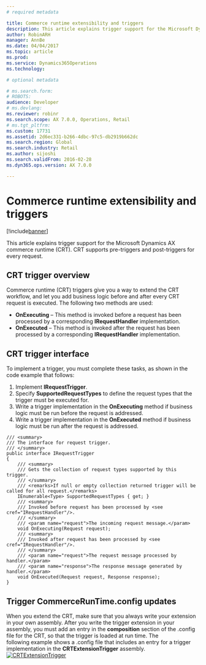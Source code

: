```yaml
---
# required metadata

title: Commerce runtime extensibility and triggers
description: This article explains trigger support for the Microsoft Dynamics AX commerce runtime (CRT). CRT supports pre-triggers and post-triggers for every request.
author: RobinARH
manager: AnnBe
ms.date: 04/04/2017
ms.topic: article
ms.prod: 
ms.service: Dynamics365Operations
ms.technology: 

# optional metadata

# ms.search.form: 
# ROBOTS: 
audience: Developer
# ms.devlang: 
ms.reviewer: robinr
ms.search.scope: AX 7.0.0, Operations, Retail
# ms.tgt_pltfrm: 
ms.custom: 17731
ms.assetid: 2d6ec331-b266-4dbc-97c5-db2919b662dc
ms.search.region: Global
ms.search.industry: Retail
ms.author: sijoshi
ms.search.validFrom: 2016-02-28
ms.dyn365.ops.version: AX 7.0.0

---
```


# Commerce runtime extensibility and triggers

[!include[banner](../includes/banner.md)]


This article explains trigger support for the Microsoft Dynamics AX commerce runtime (CRT). CRT supports pre-triggers and post-triggers for every request.

CRT trigger overview
--------------------

Commerce runtime (CRT) triggers give you a way to extend the CRT workflow, and let you add business logic before and after every CRT request is executed. The following two methods are used:

-   **OnExecuting** – This method is invoked before a request has been processed by a corresponding **IRequestHandler** implementation.
-   **OnExecuted** – This method is invoked after the request has been processed by a corresponding **IRequestHandler** implementation.

## CRT trigger interface
To implement a trigger, you must complete these tasks, as shown in the code example that follows:

1.  Implement **IRequestTrigger**.
2.  Specify **SupportedRequestTypes** to define the request types that the trigger must be executed for.
3.  Write a trigger implementation in the **OnExecuting** method if business logic must be run before the request is addressed.
4.  Write a trigger implementation in the **OnExecuted** method if business logic must be run after the request is addressed.

<!-- -->

    /// <summary>
    /// The interface for request trigger.
    /// </summary>
    public interface IRequestTrigger
    {
        /// <summary>
        /// Gets the collection of request types supported by this trigger.
        /// </summary>
        /// <remarks>If null or empty collection returned trigger will be called for all request.</remarks>
        IEnumerable<Type> SupportedRequestTypes { get; }
        /// <summary>
        /// Invoked before request has been processed by <see cref="IRequestHandler"/>.
        /// </summary>
        /// <param name="request">The incoming request message.</param>
        void OnExecuting(Request request);
        /// <summary>
        /// Invoked after request has been processed by <see cref="IRequestHandler"/>.
        /// </summary>
        /// <param name="request">The request message processed by handler.</param>
        /// <param name="response">The response message generated by handler.</param>
        void OnExecuted(Request request, Response response);
    }

## Trigger CommerceRunTime.config updates
When you extend the CRT, make sure that you always write your extension in your own assembly. After you write the trigger extension in your assembly, you must add an entry in the **composition** section of the .config file for the CRT, so that the trigger is loaded at run time. The following example shows a .config file that includes an entry for a trigger implementation in the **CRTExtensionTrigger** assembly. [![CRTExtensionTrigger](./media/crtextensiontrigger-1024x489.png)](./media/crtextensiontrigger.png)



